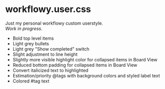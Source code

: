 # workflowy.user.css
Just my personal workflowy custom userstyle. <br>
<i>Work in progress.</i> <br>

<ul>
  <li>Bold top level items</li>
  <li>Light grey bullets</li>
  <li>Light grey "Show completed" switch</li>
  <li>Slight adjustment to line height</li>
  <li>Slightly more visible highlight color for collapsed items in Board View</li>
  <li>Reduced bottom padding for collapsed items in Board View</li>
  <li>Convert italicized text to highlighted</li>
  <li>Estimation/priority @tags with background colors and styled label text</li>
  <li>Colored #tag text</li>
</ul>
